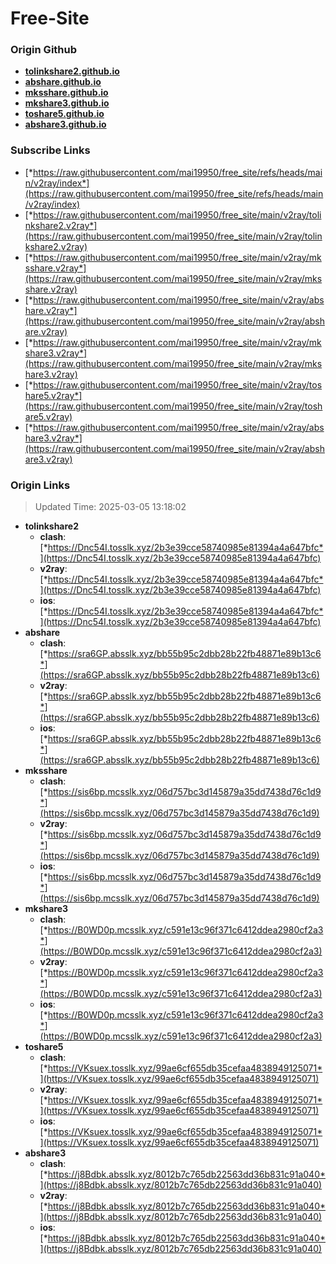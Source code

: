 # Free-Site

### Origin Github

- [**tolinkshare2.github.io**](https://github.com/tolinkshare2/tolinkshare2.github.io)
- [**abshare.github.io**](https://github.com/abshare/abshare.github.io)
- [**mksshare.github.io**](https://github.com/mksshare/mksshare.github.io)
- [**mkshare3.github.io**](https://github.com/mkshare3/mkshare3.github.io)
- [**toshare5.github.io**](https://github.com/toshare5/toshare5.github.io)
- [**abshare3.github.io**](https://github.com/abshare3/abshare3.github.io)

### Subscribe Links

- [*https://raw.githubusercontent.com/mai19950/free_site/refs/heads/main/v2ray/index*](https://raw.githubusercontent.com/mai19950/free_site/refs/heads/main/v2ray/index)
- [*https://raw.githubusercontent.com/mai19950/free_site/main/v2ray/tolinkshare2.v2ray*](https://raw.githubusercontent.com/mai19950/free_site/main/v2ray/tolinkshare2.v2ray)
- [*https://raw.githubusercontent.com/mai19950/free_site/main/v2ray/mksshare.v2ray*](https://raw.githubusercontent.com/mai19950/free_site/main/v2ray/mksshare.v2ray)
- [*https://raw.githubusercontent.com/mai19950/free_site/main/v2ray/abshare.v2ray*](https://raw.githubusercontent.com/mai19950/free_site/main/v2ray/abshare.v2ray)
- [*https://raw.githubusercontent.com/mai19950/free_site/main/v2ray/mkshare3.v2ray*](https://raw.githubusercontent.com/mai19950/free_site/main/v2ray/mkshare3.v2ray)
- [*https://raw.githubusercontent.com/mai19950/free_site/main/v2ray/toshare5.v2ray*](https://raw.githubusercontent.com/mai19950/free_site/main/v2ray/toshare5.v2ray)
- [*https://raw.githubusercontent.com/mai19950/free_site/main/v2ray/abshare3.v2ray*](https://raw.githubusercontent.com/mai19950/free_site/main/v2ray/abshare3.v2ray)

### Origin Links

> Updated Time: 2025-03-05 13:18:02

- **tolinkshare2**
  - **clash**: [*https://Dnc54I.tosslk.xyz/2b3e39cce58740985e81394a4a647bfc*](https://Dnc54I.tosslk.xyz/2b3e39cce58740985e81394a4a647bfc)
  - **v2ray**: [*https://Dnc54I.tosslk.xyz/2b3e39cce58740985e81394a4a647bfc*](https://Dnc54I.tosslk.xyz/2b3e39cce58740985e81394a4a647bfc)
  - **ios**: [*https://Dnc54I.tosslk.xyz/2b3e39cce58740985e81394a4a647bfc*](https://Dnc54I.tosslk.xyz/2b3e39cce58740985e81394a4a647bfc)
- **abshare**
  - **clash**: [*https://sra6GP.absslk.xyz/bb55b95c2dbb28b22fb48871e89b13c6*](https://sra6GP.absslk.xyz/bb55b95c2dbb28b22fb48871e89b13c6)
  - **v2ray**: [*https://sra6GP.absslk.xyz/bb55b95c2dbb28b22fb48871e89b13c6*](https://sra6GP.absslk.xyz/bb55b95c2dbb28b22fb48871e89b13c6)
  - **ios**: [*https://sra6GP.absslk.xyz/bb55b95c2dbb28b22fb48871e89b13c6*](https://sra6GP.absslk.xyz/bb55b95c2dbb28b22fb48871e89b13c6)
- **mksshare**
  - **clash**: [*https://sis6bp.mcsslk.xyz/06d757bc3d145879a35dd7438d76c1d9*](https://sis6bp.mcsslk.xyz/06d757bc3d145879a35dd7438d76c1d9)
  - **v2ray**: [*https://sis6bp.mcsslk.xyz/06d757bc3d145879a35dd7438d76c1d9*](https://sis6bp.mcsslk.xyz/06d757bc3d145879a35dd7438d76c1d9)
  - **ios**: [*https://sis6bp.mcsslk.xyz/06d757bc3d145879a35dd7438d76c1d9*](https://sis6bp.mcsslk.xyz/06d757bc3d145879a35dd7438d76c1d9)
- **mkshare3**
  - **clash**: [*https://B0WD0p.mcsslk.xyz/c591e13c96f371c6412ddea2980cf2a3*](https://B0WD0p.mcsslk.xyz/c591e13c96f371c6412ddea2980cf2a3)
  - **v2ray**: [*https://B0WD0p.mcsslk.xyz/c591e13c96f371c6412ddea2980cf2a3*](https://B0WD0p.mcsslk.xyz/c591e13c96f371c6412ddea2980cf2a3)
  - **ios**: [*https://B0WD0p.mcsslk.xyz/c591e13c96f371c6412ddea2980cf2a3*](https://B0WD0p.mcsslk.xyz/c591e13c96f371c6412ddea2980cf2a3)
- **toshare5**
  - **clash**: [*https://VKsuex.tosslk.xyz/99ae6cf655db35cefaa4838949125071*](https://VKsuex.tosslk.xyz/99ae6cf655db35cefaa4838949125071)
  - **v2ray**: [*https://VKsuex.tosslk.xyz/99ae6cf655db35cefaa4838949125071*](https://VKsuex.tosslk.xyz/99ae6cf655db35cefaa4838949125071)
  - **ios**: [*https://VKsuex.tosslk.xyz/99ae6cf655db35cefaa4838949125071*](https://VKsuex.tosslk.xyz/99ae6cf655db35cefaa4838949125071)
- **abshare3**
  - **clash**: [*https://j8Bdbk.absslk.xyz/8012b7c765db22563dd36b831c91a040*](https://j8Bdbk.absslk.xyz/8012b7c765db22563dd36b831c91a040)
  - **v2ray**: [*https://j8Bdbk.absslk.xyz/8012b7c765db22563dd36b831c91a040*](https://j8Bdbk.absslk.xyz/8012b7c765db22563dd36b831c91a040)
  - **ios**: [*https://j8Bdbk.absslk.xyz/8012b7c765db22563dd36b831c91a040*](https://j8Bdbk.absslk.xyz/8012b7c765db22563dd36b831c91a040)
